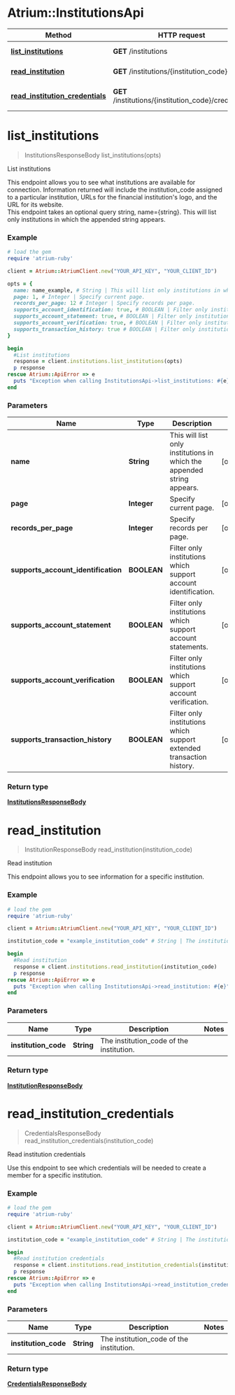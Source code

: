 # Atrium::InstitutionsApi

Method | HTTP request | Description
------------- | ------------- | -------------
[**list_institutions**](InstitutionsApi.md#list_institutions) | **GET** /institutions | List institutions
[**read_institution**](InstitutionsApi.md#read_institution) | **GET** /institutions/{institution_code} | Read institution
[**read_institution_credentials**](InstitutionsApi.md#read_institution_credentials) | **GET** /institutions/{institution_code}/credentials | Read institution credentials


# **list_institutions**
> InstitutionsResponseBody list_institutions(opts)

List institutions

This endpoint allows you to see what institutions are available for connection. Information returned will include the institution_code assigned to a particular institution, URLs for the financial institution's logo, and the URL for its website.<br> This endpoint takes an optional query string, name={string}. This will list only institutions in which the appended string appears. 

### Example
```ruby
# load the gem
require 'atrium-ruby'

client = Atrium::AtriumClient.new("YOUR_API_KEY", "YOUR_CLIENT_ID")

opts = { 
  name: name_example, # String | This will list only institutions in which the appended string appears.
  page: 1, # Integer | Specify current page.
  records_per_page: 12 # Integer | Specify records per page.
  supports_account_identification: true, # BOOLEAN | Filter only institutions which support account identification.
  supports_account_statement: true, # BOOLEAN | Filter only institutions which support account statements.
  supports_account_verification: true, # BOOLEAN | Filter only institutions which support account verification.
  supports_transaction_history: true # BOOLEAN | Filter only institutions which support extended transaction history.
}

begin
  #List institutions
  response = client.institutions.list_institutions(opts)
  p response
rescue Atrium::ApiError => e
  puts "Exception when calling InstitutionsApi->list_institutions: #{e}"
end
```

### Parameters

Name | Type | Description  | Notes
------------- | ------------- | ------------- | -------------
 **name** | **String**| This will list only institutions in which the appended string appears. | [optional] 
 **page** | **Integer**| Specify current page. | [optional] 
 **records_per_page** | **Integer**| Specify records per page. | [optional] 
 **supports_account_identification** | **BOOLEAN**| Filter only institutions which support account identification. | [optional] 
 **supports_account_statement** | **BOOLEAN**| Filter only institutions which support account statements. | [optional] 
 **supports_account_verification** | **BOOLEAN**| Filter only institutions which support account verification. | [optional] 
 **supports_transaction_history** | **BOOLEAN**| Filter only institutions which support extended transaction history. | [optional] 

### Return type

[**InstitutionsResponseBody**](InstitutionsResponseBody.md)

# **read_institution**
> InstitutionResponseBody read_institution(institution_code)

Read institution

This endpoint allows you to see information for a specific institution.

### Example
```ruby
# load the gem
require 'atrium-ruby'

client = Atrium::AtriumClient.new("YOUR_API_KEY", "YOUR_CLIENT_ID")

institution_code = "example_institution_code" # String | The institution_code of the institution.

begin
  #Read institution
  response = client.institutions.read_institution(institution_code)
  p response
rescue Atrium::ApiError => e
  puts "Exception when calling InstitutionsApi->read_institution: #{e}"
end
```

### Parameters

Name | Type | Description  | Notes
------------- | ------------- | ------------- | -------------
 **institution_code** | **String**| The institution_code of the institution. | 

### Return type

[**InstitutionResponseBody**](InstitutionResponseBody.md)

# **read_institution_credentials**
> CredentialsResponseBody read_institution_credentials(institution_code)

Read institution credentials

Use this endpoint to see which credentials will be needed to create a member for a specific institution.

### Example
```ruby
# load the gem
require 'atrium-ruby'

client = Atrium::AtriumClient.new("YOUR_API_KEY", "YOUR_CLIENT_ID")

institution_code = "example_institution_code" # String | The institution_code of the institution.

begin
  #Read institution credentials
  response = client.institutions.read_institution_credentials(institution_code)
  p response
rescue Atrium::ApiError => e
  puts "Exception when calling InstitutionsApi->read_institution_credentials: #{e}"
end
```

### Parameters

Name | Type | Description  | Notes
------------- | ------------- | ------------- | -------------
 **institution_code** | **String**| The institution_code of the institution. | 

### Return type

[**CredentialsResponseBody**](CredentialsResponseBody.md)

